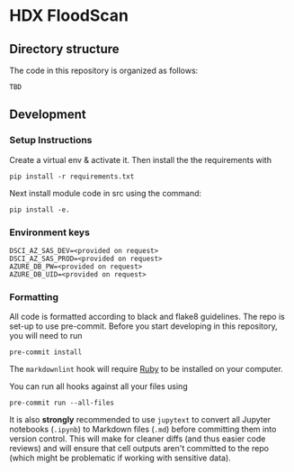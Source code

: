 # HDX FloodScan

## Directory structure

The code in this repository is organized as follows:

```shell
TBD

```

## Development

### Setup Instructions

Create a virtual env & activate it. Then install the the requirements with

```shells
pip install -r requirements.txt
```

Next install module code in src using the command:

```shell
pip install -e.
```

### Environment keys

```shell
DSCI_AZ_SAS_DEV=<provided on request>
DSCI_AZ_SAS_PROD=<provided on request>
AZURE_DB_PW=<provided on request>
AZURE_DB_UID=<provided on request>
```

### Formatting

All code is formatted according to black and flake8 guidelines.
The repo is set-up to use pre-commit.
Before you start developing in this repository, you will need to run

```shell
pre-commit install
```

The `markdownlint` hook will require
[Ruby](https://www.ruby-lang.org/en/documentation/installation/)
to be installed on your computer.

You can run all hooks against all your files using

```shell
pre-commit run --all-files
```

It is also **strongly** recommended to use `jupytext`
to convert all Jupyter notebooks (`.ipynb`) to Markdown files (`.md`)
before committing them into version control. This will make for
cleaner diffs (and thus easier code reviews) and will ensure that cell outputs aren't
committed to the repo (which might be problematic if working with sensitive data).
